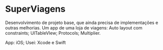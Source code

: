 # SuperViagens

Desenvolvimento de projeto base, que ainda precisa de implementações e outras melhorias. Um app de uma loja de viagens: Auto layout com constraints; UITableVIew; Protocols; Multiplier.

App: iOS; Usei: Xcode e Swift
